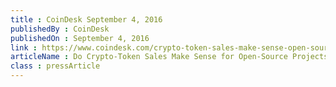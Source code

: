 ```yaml
---
title : CoinDesk September 4, 2016
publishedBy : CoinDesk
publishedOn : September 4, 2016
link : https://www.coindesk.com/crypto-token-sales-make-sense-open-source-projects/
articleName : Do Crypto-Token Sales Make Sense for Open-Source Projects?
class : pressArticle
---
```

